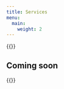 ```yaml
---
title: Services
menu:
  main:
    weight: 2
---
```


{{<marker>}}

<h2 class="m-0">
Coming soon
</h2>

{{</marker>}}
